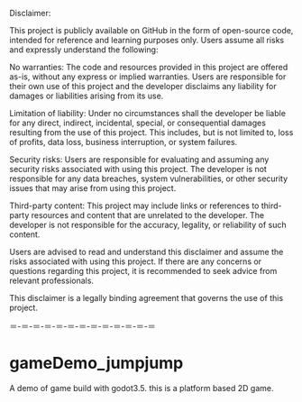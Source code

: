 Disclaimer:

This project is publicly available on GitHub in the form of open-source code, intended for reference and learning purposes only. Users assume all risks and expressly understand the following:

No warranties: The code and resources provided in this project are offered as-is, without any express or implied warranties. Users are responsible for their own use of this project and the developer disclaims any liability for damages or liabilities arising from its use.

Limitation of liability: Under no circumstances shall the developer be liable for any direct, indirect, incidental, special, or consequential damages resulting from the use of this project. This includes, but is not limited to, loss of profits, data loss, business interruption, or system failures.

Security risks: Users are responsible for evaluating and assuming any security risks associated with using this project. The developer is not responsible for any data breaches, system vulnerabilities, or other security issues that may arise from using this project.

Third-party content: This project may include links or references to third-party resources and content that are unrelated to the developer. The developer is not responsible for the accuracy, legality, or reliability of such content.

Users are advised to read and understand this disclaimer and assume the risks associated with using this project. If there are any concerns or questions regarding this project, it is recommended to seek advice from relevant professionals.

This disclaimer is a legally binding agreement that governs the use of this project.

＝-＝-＝-＝-＝-＝-＝-＝-＝-＝-＝-＝-＝

# gameDemo_jumpjump
A demo of game build with godot3.5.  this is a platform based 2D game.
